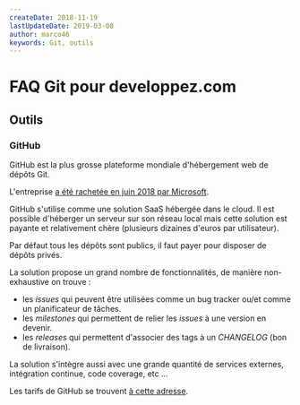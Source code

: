 ```yaml
---
createDate: 2018-11-19
lastUpdateDate: 2019-03-08
author: marco46
keywords: Git, outils
---
```


# FAQ Git pour developpez.com

## Outils

### GitHub

GitHub est la plus grosse plateforme mondiale d'hébergement web de dépôts Git.

L'entreprise [a été rachetée en juin 2018 par Microsoft](https://www.developpez.com/actu/207383/C-est-officiel-Microsoft-debourse-7-5-milliards-pour-s-offrir-GitHub-le-geant-de-Redmond-se-montre-plus-genereux-que-ce-que-disaient-les-rumeurs/).

GitHub s'utilise comme une solution SaaS hébergée dans le cloud. Il est possible d'héberger un serveur sur son réseau local mais cette solution est payante et relativement chère (plusieurs dizaines d'euros par utilisateur).

Par défaut tous les dépôts sont publics, il faut payer pour disposer de dépôts privés.

La solution propose un grand nombre de fonctionnalités, de manière non-exhaustive on trouve :

- les *issues* qui peuvent être utilisées comme un bug tracker ou/et comme un planificateur de tâches.
- les *milestones* qui permettent de relier les *issues* à une version en devenir.
- les *releases* qui permettent d'associer des tags à un *CHANGELOG* (bon de livraison).

La solution s'intègre aussi avec une grande quantité de services externes, intégration continue, code coverage, etc ...

Les tarifs de GitHub se trouvent [à cette adresse](https://github.com/pricing).
